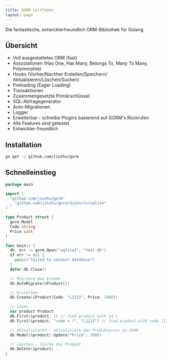 ```yaml
---
title: GORM Leitfaden
layout: page
---
```


Die fantastische, entwicklerfreundlich ORM-Bibliothek für Golang

## Übersicht

* Voll ausgestattetes ORM (fast)
* Assoziationen (Has One, Has Many, Belongs To, Many To Many, Polymorphie)
* Hooks (Vorher/Nachher Erstellen/Speichern/ Aktualisieren/Löschen/Suchen)
* Preloading (Eager Loading)
* Transaktionen
* Zusammengesetzte Primärschlüssel
* SQL-Abfragegenerator
* Auto-Migrationen
* Logger
* Erweiterbar - schreibe Plugins basierend auf GORM's Rückrufen
* Alle Features sind getestet
* Entwickler-freundlich

## Installation

```sh
go get -u github.com/jinzhu/gorm
```

## Schnelleinstieg

```go
package main

import (
  "github.com/jinzhu/gorm"
  _ "github.com/jinzhu/gorm/dialects/sqlite"
)

type Product struct {
  gorm.Model
  Code string
  Price uint
}

func main() {
  db, err := gorm.Open("sqlite3", "test.db")
  if err != nil {
    panic("failed to connect database")
  }
  defer db.Close()

  // Migriere das Schema
  db.AutoMigrate(&Product{})

  // Erstellen
  db.Create(&Product{Code: "L1212", Price: 1000})

  // Lesen
  var product Product
  db.First(&product, 1) // find product with id 1
  db.First(&product, "code = ?", "L1212") // find product with code l1212

  // Aktualisieren - aktualisiere den Produktpreis zu 2000
  db.Model(&product).Update("Price", 2000)

  // Löschen - lösche das Produkt
  db.Delete(&product)
}
```